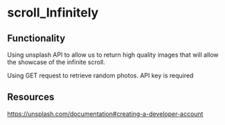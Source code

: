 # scroll_Infinitely

## Functionality 
Using unsplash API to allow us to return high quality images that will allow the showcase of the infinite scroll. 

Using GET request to retrieve random photos.
API key is required
## Resources
https://unsplash.com/documentation#creating-a-developer-account